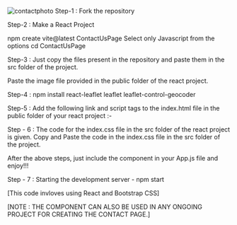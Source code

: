 ![contactphoto](https://github.com/Krishanu2206/ContactUsPage/assets/145917880/f15381b2-9a9a-4d90-8325-a66fc67a429d)
Step-1 : Fork the repository

Step-2 : Make a React Project

npm create vite@latest ContactUsPage 
Select only Javascript from the options
cd ContactUsPage 

Step-3 : Just copy the files present in the repository and paste them in the src folder of the project.

Paste the image file provided in the public folder of the react project.

Step-4 : npm install react-leaflet leaflet leaflet-control-geocoder

Step-5 : Add the following link and script tags to the index.html file in the public folder of your react project :-

<link href="https://cdn.jsdelivr.net/npm/bootstrap@5.3.3/dist/css/bootstrap.min.css" rel="stylesheet" integrity="sha384-QWTKZyjpPEjISv5WaRU9OFeRpok6YctnYmDr5pNlyT2bRjXh0JMhjY6hW+ALEwIH" crossorigin="anonymous">
    
<link rel="stylesheet" href="https://unpkg.com/leaflet@1.9.4/dist/leaflet.css" integrity="sha256-p4NxAoJBhIIN+hmNHrzRCf9tD/miZyoHS5obTRR9BMY=" crossorigin="" />
      
<link rel="stylesheet" href="https://unpkg.com/leaflet-control-geocoder/dist/Control.Geocoder.css" />

<script src="https://cdn.jsdelivr.net/npm/bootstrap@5.3.3/dist/js/bootstrap.bundle.min.js" integrity="sha384-YvpcrYf0tY3lHB60NNkmXc5s9fDVZLESaAA55NDzOxhy9GkcIdslK1eN7N6jIeHz" crossorigin="anonymous"></script>

<script src="https://unpkg.com/leaflet@1.9.4/dist/leaflet.js" integrity="sha256-20nQCchB9co0qIjJZRGuk2/Z9VM+kNiyxNV1lvTlZBo=" crossorigin=""></script>
    
<script src="https://unpkg.com/leaflet-control-geocoder/dist/Control.Geocoder.js"></script>

Step - 6 : The code for the index.css file in the src folder of the react project is given. Copy and Paste the code in the index.css file in the src folder of the project.

After the above steps, just include the <Contact/> component in your App.js file and enjoy!!!

Step - 7 : Starting the development server - npm start

[This code invloves using React and Bootstrap CSS]

[NOTE : THE <CONTACT> COMPONENT CAN ALSO BE USED IN ANY ONGOING PROJECT FOR CREATING THE CONTACT PAGE.]
